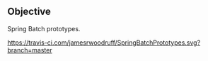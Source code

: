 ## Objective

Spring Batch prototypes.

https://travis-ci.com/jamesrwoodruff/SpringBatchPrototypes.svg?branch=master
